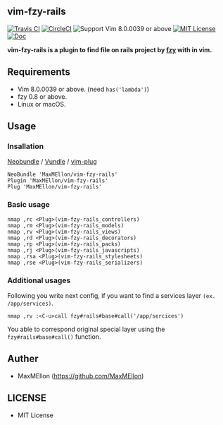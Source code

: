vim-fzy-rails
---
[![Travis CI](https://img.shields.io/travis/MaxMEllon/vim-fzy-rails/master.svg?style=flat-square&label=Travis%20CI)](https://travis-ci.org/MaxMEllon/vim-fzy-rails)
[![CircleCI](https://img.shields.io/circleci/project/github/MaxMEllon/vim-fzy-rails/master.svg?style=flat-square&label=Circle%20CI)](https://circleci.com/gh/MaxMEllon/vim-fzy-rails)
![Support Vim 8.0.0039 or above](https://img.shields.io/badge/support-Vim%208.0.0039%20or%20above-yellowgreen.svg?style=flat-square)
[![MIT License](https://img.shields.io/badge/license-MIT-blue.svg?style=flat-square)](LICENSE)
[![Doc](https://img.shields.io/badge/doc%20-%3Ah%20vim--fzy--rails-red.svg?style=flat-square)](./doc/vim-fzy-rails.txt)

**vim-fzy-rails is a plugin to find file on rails project by [fzy](https://github.com/jhawthorn/fzy) with in vim.**

Requirements
---
- Vim 8.0.0039 or above. (need `has('lambda')`)
- fzy 0.8 or above.
- Linux or macOS.

Usage
---

### Insallation

[Neobundle](https://github.com/Shougo/neobundle.vim) / [Vundle](https://github.com/gmarik/Vundle.vim) / [vim-plug](https://github.com/junegunn/vim-plug)

```vim
NeoBundle 'MaxMEllon/vim-fzy-rails'
Plugin 'MaxMEllon/vim-fzy-rails'
Plug 'MaxMEllon/vim-fzy-rails'
```

### Basic usage

```vim
nmap ,rc <Plug>(vim-fzy-rails_controllers)
nmap ,rm <Plug>(vim-fzy-rails_models)
nmap ,rv <Plug>(vim-fzy-rails_views)
nmap ,rd <Plug>(vim-fzy-rails_decorators)
nmap ,rp <Plug>(vim-fzy-rails_packs)
nmap ,rj <Plug>(vim-fzy-rails_javascripts)
nmap ,rsa <Plug>(vim-fzy-rails_stylesheets)
nmap ,rse <Plug>(vim-fzy-rails_serializers)
```

### Additional usages

Following you write next config, if you want to find a services layer `(ex. /app/services)`.

```vim
nmap ,rv :<C-u>call fzy#rails#base#call('/app/sercices')
```

You able to correspond original special layer using the `fzy#rails#base#call()` function.

Auther
---
- MaxMEllon (https://github.com/MaxMEllon)

LICENSE
---
- MIT License
